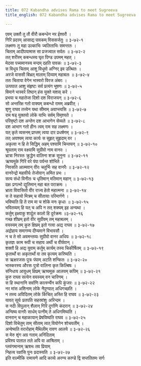 ```yaml
---
title: 072 Kabandha advises Rama to meet Sugreeva
title_english: 072 Kabandha advises Rama to meet Sugreeva

---
```

एवम् उक्तौ तु तौ वीरौ कबन्धेन नर ईश्वरौ ।  
गिरि प्रदरम् आसाद्य पावकम् विससर्जतुः ॥ ३-७२-१  
लक्ष्मणः तु महा उल्काभिः ज्वलिताभिः समन्ततः ।  
चिताम् आदीपयामास सा प्रजज्वाल सर्वतः ॥ ३-७२-२  
तत् शरीरम् कबन्धस्य घृत पिण्ड उपमम् महत् ।  
मेदसा पच्यमानस्य मन्दम् दहति पावकः ॥ ३-७२-३  
स विधूय चिताम् आशु विधूमो अग्निर् इव उत्थितः ।  
अरजे वाससी बिभ्रत् मालाम् दिव्याम् महाबलः ॥ ३-७२-४  
ततः चिताया वेगेन भास्वरो विरज अंबरः ।  
उत्पपात आशु संहृष्टः सर्व प्रत्यंग भूषणः ॥ ३-७२-५  
विमाने भास्वरे तिष्ठन् हंस युक्ते यशस् करे ।  
प्रभया च महातेजा दिशो दश विराजयन् ॥ ३-७२-६  
सो अन्तरिक्ष गतो वाक्यम् कबन्धो रामम् अब्रवीत् ।  
शृणु राघव तत्त्वेन यथा सीमाम् अवाप्स्यसि ॥ ३-७२-७  
राम षड् युक्तयो लोके याभिः सर्वम् विमृश्यते ।  
परिमृष्टो दश अन्तेन दश आभागेन सेव्यते ॥ ३-७२-८  
दश आभाग गतो हीनः त्वम् राम सह लक्ष्मणः ।  
यत् कृते व्यसनम् प्राप्तम् त्वया दार प्रधर्षणम् ॥ ३-७२-९  
तत् अवश्यम् त्वया कार्यः स सुहृत् सुहृदाम् वर ।  
अकृत्वा न हि ते सिद्धिम् अहम् पश्यामि चिन्तयन् ॥ ३-७२-१०  
श्रूयताम् राम वक्ष्यामि सुग्रीवो नाम वानरः ।  
भ्रात्रा निरस्तः क्रुद्धेन वालिना शक्र सूनुना ॥ ३-७२-११  
ऋष्यमूके गिरि वरे पंपा पर्यन्त शोभिते ।  
निवसति आत्मवान् वीरः चतुर्भिः सह वानरैः ॥ ३-७२-१२  
वानरेन्द्रो महावीर्यः तेजोवान् अमित प्रभः ।  
सत्य संधो विनीतः च धृतिमान् मतिमान् महान् ॥ ३-७२-१३  
दक्षः प्रगल्भो द्युतिमान् महा बल पराक्रमः ।  
भ्राता विवासितो वीर राज्य हेतो महात्मना ॥ ३-७२-१४  
स ते सहायो मित्रम् च सीतायाः परिमार्गणे ।  
भविष्यति हि ते राम मा च शोके मनः कृधाः ॥ ३-७२-१५  
भवितव्यम् हि यत् च अपि न तत् शक्यम् इह अन्यथा ।  
कर्तुम् इक्ष्वाकु शार्दूल कालो हि दुर्रक्रमः ॥३-७२-१६  
गच्छ शीघ्रम् इतो वीर सुग्रीवम् तम् महाबलम् ।  
वयस्यम् तम् कुरु क्षिप्रम् इतो गत्वा अद्य राघव ॥ ३-७२-१७  
अद्रोहाय समागम्य दीप्यमाने विभावसौ ।  
न च ते सो अवमन्तव्यः सुग्रीवो वानर अधिपः ॥ ३-७२-१८  
कृतज्ञः काम रूपी च सहाय अर्थी च वीर्यवान् ।  
शक्तौ हि अद्य युवाम् कर्तुम् कार्यम् तस्य चिकीर्षितम् ॥ ३-७२-१९  
कृतार्थो वा अकृतार्थो वा तव कृत्यम् करिष्यति ।  
स ऋक्षरजसः पुत्रः पंपाम् अटति शन्कितः ॥ ३-७२-२०  
भास्करस्य औरसः पुत्रो वालिना कृत किल्बिषः ।  
संनिधाय आयुधम् क्षिप्रम् ऋष्यमूक आलयम् कपिम् ॥ ३-७२-२१  
कुरु राघव सत्येन वयस्यम् वन चारिणम् ।  
स हि स्थानानि सर्वाणि कार्त्स्न्येन कपि कुंजरः ॥ ३-७२-२२  
नर मांस अशिनाम् लोके नैपुण्यात् अधिगच्छति ।  
न तस्य अविदितम् लोके किंचित् अस्ति हि राघव ॥ ३-७२-२३  
यावत् सूर्यः प्रतपति सहस्रांशुः अरिन्दम ।  
स नदीः विपुलान् शैलान् गिरि दुर्गाणि कंदरान् ॥ ३-७२-२४  
अन्विष्य वानरैः सार्धम् पत्नीम् ते अधिगमिष्यति ।  
वानरान् च महाकायान् प्रेषयिष्यति राघव ॥ ३-७२-२५  
दिशो विचेतुम् ताम् सीताम् त्वत् वियोगेन शोचयतीम् ।  
अन्वेष्यति वरारोहाम् मैथिलीम् रावण आलये ॥ ३-७२-२६  
स मेरु शृंग अग्र गताम् अनिंदिताम्  
प्रविश्य पाताल तले अपि वा आश्रिताम् ।  
प्लवंगमानाम् ऋषभः तव प्रियाम्  
निहत्य रक्षांसि पुनः प्रदास्यति ॥ ३-७२-२७  
इति वाल्मीकि रामायणे आदि काव्ये अरण्य काण्डे द्वि सप्ततितमः सर्गः